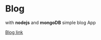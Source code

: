 # Blog


with **nodejs** and  **mongoDB** simple blog App


[Blog link](https://kayseblog.herokuapp.com/blogs)
